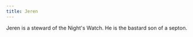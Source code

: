 ```yaml
---
title: Jeren
---
```


Jeren is a steward of the Night's Watch. He is the bastard son of a septon.


